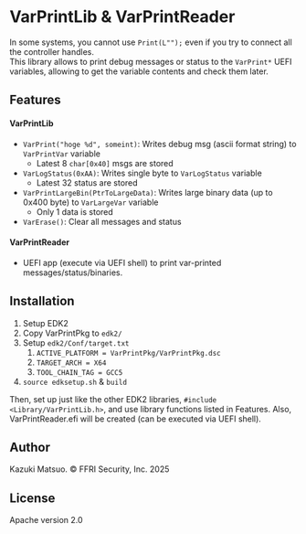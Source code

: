 # VarPrintLib & VarPrintReader
In some systems, you cannot use `Print(L"");` even if you try to connect all the controller handles.  
This library allows to print debug messages or status to the `VarPrint*` UEFI variables, allowing to get the variable contents and check them later.


## Features

#### VarPrintLib
- `VarPrint("hoge %d", someint)`: Writes debug msg (ascii format string) to `VarPrintVar` variable
    - Latest 8 `char[0x40]` msgs are stored
- `VarLogStatus(0xAA)`: Writes single byte to `VarLogStatus` variable
    - Latest 32 status are stored
- `VarPrintLargeBin(PtrToLargeData)`: Writes large binary data (up to 0x400 byte) to `VarLargeVar` variable
    - Only 1 data is stored
- `VarErase()`: Clear all messages and status

#### VarPrintReader
- UEFI app (execute via UEFI shell) to print var-printed messages/status/binaries.


## Installation
1. Setup EDK2
1. Copy VarPrintPkg to `edk2/`
1. Setup `edk2/Conf/target.txt`
    1. `ACTIVE_PLATFORM = VarPrintPkg/VarPrintPkg.dsc`
    1. `TARGET_ARCH = X64`
    1. `TOOL_CHAIN_TAG = GCC5`
1. `source edksetup.sh` & `build`

Then, set up just like the other EDK2 libraries, `#include <Library/VarPrintLib.h>`, and use library functions listed in Features.
Also, VarPrintReader.efi will be created (can be executed via UEFI shell).



## Author
Kazuki Matsuo. © FFRI Security, Inc. 2025

## License
Apache version 2.0
